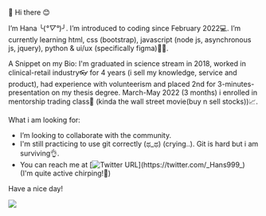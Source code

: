 👋 Hi there 😊

I’m Hana ╰(*°▽°*)╯. I’m introduced to coding since February 2022💻. I’m currently learning html, css (bootstrap), javascript (node js, asynchronous js, jquery), python & ui/ux (specifically figma)👩‍💻.

A Snippet on my Bio: I'm graduated in science stream in 2018, worked in clinical-retail industry👓 for 4 years (i sell my knowledge, service and product), had experience with volunteerism and placed 2nd for 3-minutes-presentation on my thesis degree. March-May 2022 (3 months) i enrolled in mentorship trading class🚀 (kinda the wall street movie(buy n sell stocks))📈.


What i am looking for:
- I’m looking to collaborate with the community. 
- I'm still practicing to use git correctly (ಥ_ಥ) (crying..). Git is hard but i am surviving👌. 
- You can reach me at [![Twitter URL](https://img.shields.io/twitter/url/https/twitter.com/_Hans999_.svg?style=social&label=Follow%20%40_Hans999_)](https://twitter.com/_Hans999_)  
(I'm quite active chirping!🙈)


Have a nice day!

<!---
Hanss4869/Hanss4869 is a ✨ special ✨ repository because its `README.md` (this file) appears on your GitHub profile.
You can click the Preview link to take a look at your changes.
--->
![](https://komarev.com/ghpvc/?username=Hans4869)
